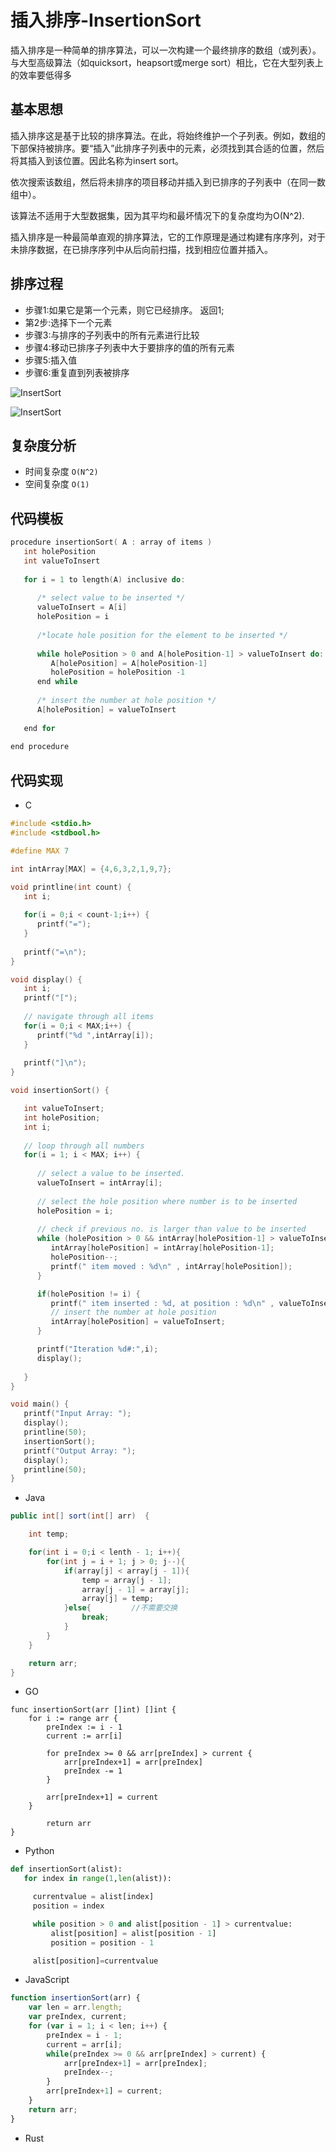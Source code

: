 # 插入排序-InsertionSort
插入排序是一种简单的排序算法，可以一次构建一个最终排序的数组（或列表）。与大型高级算法（如quicksort，heapsort或merge sort）相比，它在大型列表上的效率要低得多

## 基本思想
插入排序这是基于比较的排序算法。在此，将始终维护一个子列表。例如，数组的下部保持被排序。要“插入”此排序子列表中的元素，必须找到其合适的位置，然后将其插入到该位置。因此名称为insert sort。

依次搜索该数组，然后将未排序的项目移动并插入到已排序的子列表中（在同一数组中）。

该算法不适用于大型数据集，因为其平均和最坏情况下的复杂度均为O(N^2).

插入排序是一种最简单直观的排序算法，它的工作原理是通过构建有序序列，对于未排序数据，在已排序序列中从后向前扫描，找到相应位置并插入。
## 排序过程
- 步骤1:如果它是第一个元素，则它已经排序。 返回1;
- 第2步:选择下一个元素
- 步骤3:与排序的子列表中的所有元素进行比较
- 步骤4:移动已排序子列表中大于要排序的值的所有元素
- 步骤5:插入值
- 步骤6:重复直到列表被排序

![InsertSort](../images/insertion-sort.png)

![InsertSort](../images/insertionsort.png)


## 复杂度分析
- 时间复杂度    `O(N^2)`
- 空间复杂度    `O(1)`
## 代码模板
```c
procedure insertionSort( A : array of items )
   int holePosition
   int valueToInsert
	
   for i = 1 to length(A) inclusive do:
	
      /* select value to be inserted */
      valueToInsert = A[i]
      holePosition = i
      
      /*locate hole position for the element to be inserted */
		
      while holePosition > 0 and A[holePosition-1] > valueToInsert do:
         A[holePosition] = A[holePosition-1]
         holePosition = holePosition -1
      end while
		
      /* insert the number at hole position */
      A[holePosition] = valueToInsert
      
   end for
	
end procedure
```
## 代码实现
* C
```c
#include <stdio.h>
#include <stdbool.h>

#define MAX 7

int intArray[MAX] = {4,6,3,2,1,9,7};

void printline(int count) {
   int i;
	
   for(i = 0;i < count-1;i++) {
      printf("=");
   }
	
   printf("=\n");
}

void display() {
   int i;
   printf("[");
	
   // navigate through all items 
   for(i = 0;i < MAX;i++) {
      printf("%d ",intArray[i]);
   }
	
   printf("]\n");
}

void insertionSort() {

   int valueToInsert;
   int holePosition;
   int i;
  
   // loop through all numbers 
   for(i = 1; i < MAX; i++) { 
	
      // select a value to be inserted. 
      valueToInsert = intArray[i];
		
      // select the hole position where number is to be inserted 
      holePosition = i;
		
      // check if previous no. is larger than value to be inserted 
      while (holePosition > 0 && intArray[holePosition-1] > valueToInsert) {
         intArray[holePosition] = intArray[holePosition-1];
         holePosition--;
         printf(" item moved : %d\n" , intArray[holePosition]);
      }

      if(holePosition != i) {
         printf(" item inserted : %d, at position : %d\n" , valueToInsert,holePosition);
         // insert the number at hole position 
         intArray[holePosition] = valueToInsert;
      }

      printf("Iteration %d#:",i);
      display();
		
   }  
}

void main() {
   printf("Input Array: ");
   display();
   printline(50);
   insertionSort();
   printf("Output Array: ");
   display();
   printline(50);
}
```
* Java
```java
public int[] sort(int[] arr)  {

    int temp;

	for(int i = 0;i < lenth - 1; i++){
		for(int j = i + 1; j > 0; j--){
		    if(array[j] < array[j - 1]){
		        temp = array[j - 1];
		        array[j - 1] = array[j];
		        array[j] = temp;
		    }else{         //不需要交换
		        break;
		    }
		}
	}

    return arr;
}

```
* GO
```golang
func insertionSort(arr []int) []int {
    for i := range arr {
        preIndex := i - 1
        current := arr[i]
        
        for preIndex >= 0 && arr[preIndex] > current {
            arr[preIndex+1] = arr[preIndex]
            preIndex -= 1
        }
        
        arr[preIndex+1] = current
    }
    
        return arr
}
```
* Python
```python
def insertionSort(alist):
   for index in range(1,len(alist)):

     currentvalue = alist[index]
     position = index

     while position > 0 and alist[position - 1] > currentvalue:
         alist[position] = alist[position - 1]
         position = position - 1

     alist[position]=currentvalue
```
* JavaScript
```javascript
function insertionSort(arr) {
    var len = arr.length;
    var preIndex, current;
    for (var i = 1; i < len; i++) {
        preIndex = i - 1;
        current = arr[i];
        while(preIndex >= 0 && arr[preIndex] > current) {
            arr[preIndex+1] = arr[preIndex];
            preIndex--;
        }
        arr[preIndex+1] = current;
    }
    return arr;
}
```
* Rust
```rust
```
